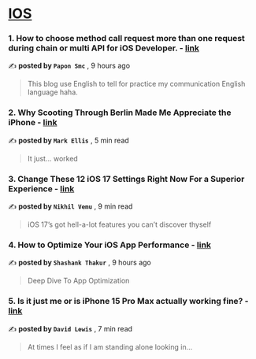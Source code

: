 
<h1><a href=https://medium.com/tag/ios/recommended target="_blank" rel="noopener noreferrer">IOS</a></h1>
<h3>1. How to choose method call request more than one request during chain or multi API for iOS Developer. - <a href=https://medium.com/@paponsmc/how-to-choose-method-call-request-more-than-one-request-during-chain-or-multi-api-for-ios-developer-cfeb857e6b0d?source=tag_recommended_feed---------0-84----------ios----------9f89a2e1_e889_469e_9662_43eb71ed1be2------- target="_blank" rel="noopener noreferrer">link</a></h3>

✍️ **posted by `Papon Smc`** <date> , 9 hours ago</date>

<blockquote>This blog use English to tell for practice my communication English language haha.</blockquote>

<h3>2. Why Scooting Through Berlin Made Me Appreciate the iPhone - <a href=https://medium.com/macoclock/why-scooting-through-berlin-made-me-appreciate-the-iphone-afbb7dc9ed7c?source=tag_recommended_feed---------1-107----------ios----------9f89a2e1_e889_469e_9662_43eb71ed1be2------- target="_blank" rel="noopener noreferrer">link</a></h3>

✍️ **posted by `Mark Ellis`** <date> , 5 min read</date>

<blockquote>It just… worked</blockquote>

<h3>3. Change These 12 iOS 17 Settings Right Now For a Superior Experience - <a href=https://medium.com/macoclock/change-these-12-ios-17-settings-right-now-for-a-superior-experience-8f43e28a10ab?source=tag_recommended_feed---------2-85----------ios----------9f89a2e1_e889_469e_9662_43eb71ed1be2------- target="_blank" rel="noopener noreferrer">link</a></h3>

✍️ **posted by `Nikhil Vemu`** <date> , 9 min read</date>

<blockquote>iOS 17’s got hell-a-lot features you can’t discover thyself</blockquote>

<h3>4. How to Optimize Your iOS App Performance - <a href=https://medium.com/mobile-app-development-publication/how-to-optimize-your-ios-app-performance-03d98af77019?source=tag_recommended_feed---------3-84----------ios----------9f89a2e1_e889_469e_9662_43eb71ed1be2------- target="_blank" rel="noopener noreferrer">link</a></h3>

✍️ **posted by `Shashank Thakur`** <date> , 9 hours ago</date>

<blockquote>Deep Dive To App Optimization</blockquote>

<h3>5. Is it just me or is iPhone 15 Pro Max actually working fine? - <a href=https://medium.com/macoclock/is-it-just-me-or-is-iphone-15-pro-max-actually-working-fine-35905cf30ff6?source=tag_recommended_feed---------4-107----------ios----------9f89a2e1_e889_469e_9662_43eb71ed1be2------- target="_blank" rel="noopener noreferrer">link</a></h3>

✍️ **posted by `David Lewis`** <date> , 7 min read</date>

<blockquote>At times I feel as if I am standing alone looking in…</blockquote>

